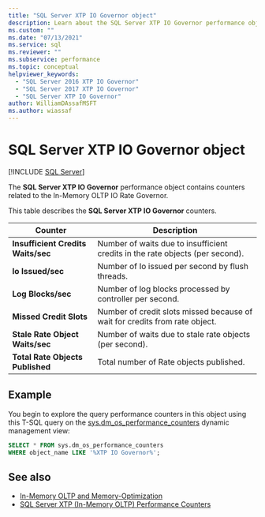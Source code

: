 ```yaml
---
title: "SQL Server XTP IO Governor object"
description: Learn about the SQL Server XTP IO Governor performance object, which contains counters related to the In-Memory OLTP IO Rate Governor.
ms.custom: ""
ms.date: "07/13/2021"
ms.service: sql
ms.reviewer: ""
ms.subservice: performance
ms.topic: conceptual
helpviewer_keywords: 
  - "SQL Server 2016 XTP IO Governor"
  - "SQL Server 2017 XTP IO Governor"
  - "SQL Server XTP IO Governor"
author: WilliamDAssafMSFT
ms.author: wiassaf
---
```

# SQL Server XTP IO Governor object
 [!INCLUDE [SQL Server](../../includes/applies-to-version/sqlserver.md)]

The **SQL Server XTP IO Governor** performance object contains counters related to the In-Memory OLTP IO Rate Governor.

This table describes the **SQL Server XTP IO Governor** counters.

|Counter|Description|  
|-------------|-----------------|  
|**Insufficient Credits Waits/sec**|Number of waits due to insufficient credits in the rate objects (per second).|
|**Io Issued/sec**|Number of Io issued per second by flush threads.|
|**Log Blocks/sec**|Number of log blocks processed by controller per second.|
|**Missed Credit Slots**|Number of credit slots missed because of wait for credits from rate object.|
|**Stale Rate Object Waits/sec**|Number of waits due to stale rate objects (per second).|
|**Total Rate Objects Published**|Total number of Rate objects published.|
 
## Example

You begin to explore the query performance counters in this object using this T-SQL query on the [sys.dm_os_performance_counters](../system-dynamic-management-views/sys-dm-os-performance-counters-transact-sql.md) dynamic management view:

```sql
SELECT * FROM sys.dm_os_performance_counters
WHERE object_name LIKE '%XTP IO Governor%';
```  

## See also  
- [In-Memory OLTP and Memory-Optimization](../in-memory-oltp/overview-and-usage-scenarios.md)
- [SQL Server XTP &#40;In-Memory OLTP&#41; Performance Counters](../../relational-databases/performance-monitor/sql-server-xtp-in-memory-oltp-performance-counters.md)